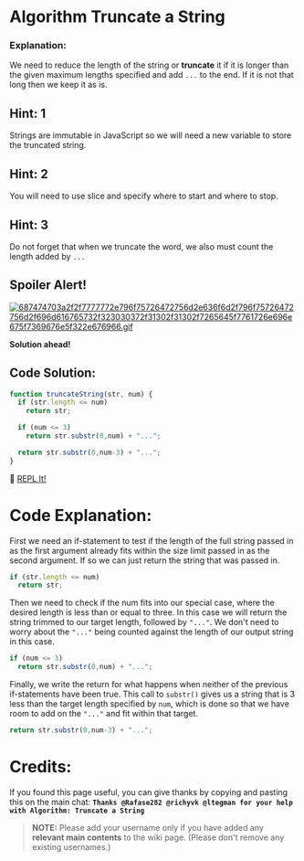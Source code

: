 # Algorithm Truncate a String

### Explanation:
We need to reduce the length of the string or **truncate** it if it is longer than the given maximum lengths specified and add `...` to the end. If it is not that long then we keep it as is.

## Hint: 1
Strings are immutable in JavaScript so we will need a new variable to store the truncated string.

## Hint: 2
You will need to use slice and specify where to start and where to stop.

## Hint: 3
Do not forget that when we truncate the word, we also must count the length added by `...`

## Spoiler Alert!
[![687474703a2f2f7777772e796f75726472756d2e636f6d2f796f75726472756d2f696d616765732f323030372f31302f31302f7265645f7761726e696e675f7369676e5f322e676966.gif](https://files.gitter.im/FreeCodeCamp/Wiki/nlOm/thumb/687474703a2f2f7777772e796f75726472756d2e636f6d2f796f75726472756d2f696d616765732f323030372f31302f31302f7265645f7761726e696e675f7369676e5f322e676966.gif)](https://files.gitter.im/FreeCodeCamp/Wiki/nlOm/687474703a2f2f7777772e796f75726472756d2e636f6d2f796f75726472756d2f696d616765732f323030372f31302f31302f7265645f7761726e696e675f7369676e5f322e676966.gif)

**Solution ahead!**

## Code Solution:

```js
function truncateString(str, num) {
  if (str.length <= num)
    return str;

  if (num <= 3)
    return str.substr(0,num) + "...";

  return str.substr(0,num-3) + "...";
}
```

:rocket: [REPL It!](https://repl.it/CLjU/23)

# Code Explanation:
First we need an if-statement to test if the length of the full string passed in as the first argument already fits within the size limit passed in as the second argument. If so we can just return the string that was passed in.

```js
if (str.length <= num)
  return str;
```

Then we need to check if the num fits into our special case, where the desired length is less than or equal to three. In this case we will return the string trimmed to our target length, followed by `"..."`. We don't need to worry about the `"..."` being counted against the length of our output string in this case.

```js
if (num <= 3)
  return str.substr(0,num) + "...";
```

Finally, we write the return for what happens when neither of the previous if-statements have been true. This call to `substr()` gives us a string that is 3 less than the target length specified by `num`, which is done so that we have room to add on the `"..."` and fit within that target.

```js
return str.substr(0,num-3) + "...";
```

# Credits:
If you found this page useful, you can give thanks by copying and pasting this on the main chat: **`Thanks @Rafase282 @richyvk @ltegman for your help with Algorithm: Truncate a String`**

> **NOTE:** Please add your username only if you have added any **relevant main contents** to the wiki page. (Please don't remove any existing usernames.)
